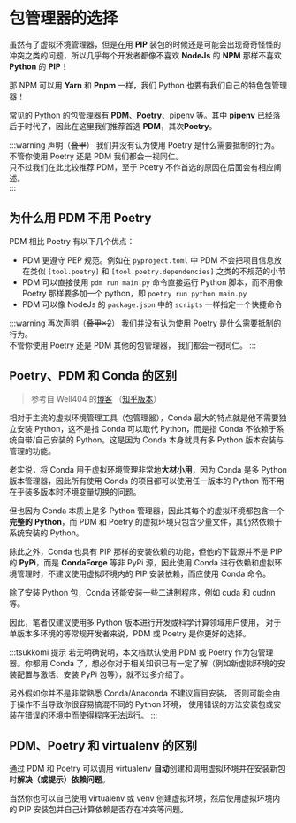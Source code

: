 # 包管理器的选择

虽然有了虚拟环境管理器，但是在用 **PIP**
装包的时候还是可能会出现奇奇怪怪的冲突之类的问题，所以几乎每个开发者都像不喜欢
**NodeJs** 的 **NPM** 那样不喜欢 **Python** 的 **PIP**！

那 NPM 可以用 **Yarn** 和 **Pnpm** 一样，我们 Python
也要有我们自己的特色包管理器！

常见的 Python 的包管理器有 **PDM**、**Poetry**、pipenv 等。其中
**pipenv** 已经落后于时代了，因此在这里我们推荐首选 **PDM**，其次**Poetry**。

:::warning 声明（~~叠甲~~）
我们并没有认为使用 Poetry 是什么需要抵制的行为。  
不管你使用 Poetry 还是 PDM 我们都会一视同仁。  
只不过我们在此比较推荐 PDM，至于 Poetry 不作首选的原因在后面会有相应阐述。  
:::

## 为什么用 PDM 不用 Poetry

PDM 相比 Poetry 有以下几个优点：

- PDM 更遵守 PEP 规范。例如在 `pyproject.toml` 中 PDM
  不会把项目信息放在类似 `[tool.poetry]` 和 `[tool.poetry.dependencies]` 之类的不规范的小节
- PDM 可以直接使用 `pdm run main.py` 命令直接运行 Python 脚本，而不用像 Poetry
  那样要多加一个 python，即 `poetry run python main.py`
- PDM 可以像 NodeJs 的 `package.json` 中的 `scripts`
  一样指定一个快捷命令

:::warning 再次声明（~~叠甲×2~~）
我们并没有认为使用 Poetry 是什么需要抵制的行为。  
不管你使用 Poetry 还是 PDM 其他的包管理器，
我们都会一视同仁。
:::

## Poetry、PDM 和 Conda 的区别

> 参考自 Well404 的[博客](http://blog.well404.top/2022/08/17/虚拟环境/)
> （[知乎版本](https://zhuanlan.zhihu.com/p/554965293)）

相对于主流的虚拟环境管理工具（包管理器），Conda 最大的特点就是他不需要独立安装
Python，这不是指 Conda 可以取代 Python，而是指 Conda 不依赖于系统自带/自己安装的
Python。这是因为 Conda 本身就具有多 Python 版本安装与管理的功能。

老实说，将 Conda 用于虚拟环境管理非常地**大材小用**，因为 Conda 是多
Python 版本管理器，因此所有使用 Conda 的项目都可以使用任一版本的 Python
而不用在乎装多版本时环境变量切换的问题。

但也因为 Conda 本质上是多 Python 管理器，因此其每个的虚拟环境都包含一个**完整的**
**Python**，而 PDM 和 Poetry 的虚拟环境只包含少量文件，其仍然依赖于系统安装的 Python。

除此之外，Conda 也具有 PIP 那样的安装依赖的功能，但他的下载源并不是 PIP 的
**PyPi**，而是 **CondaForge** 等非 PyPi 源，因此使用 Conda
进行依赖和虚拟环境管理时，不建议使用虚拟环境内的 PIP
安装依赖，而应使用 Conda 命令。

除了安装 Python 包，Conda 还能安装一些二进制程序，例如 cuda 和 cudnn 等。

因此，笔者仅建议使用多 Python 版本进行开发或科学计算领域用户使用，
对于单版本多环境的等常规开发者来说，PDM 或 Poetry 是你更好的选择。

:::tsukkomi 提示
若无明确说明，本文档默认使用 PDM 或 Poetry 作为包管理器。你都用 Conda
了，想必你对于相关知识已有一定了解（例如新虚拟环境的安装配置与激活、安装 PyPi 包等），就不过多介绍了。

另外假如你并不是非常熟悉 Conda/Anaconda 不建议盲目安装，
否则可能会由于操作不当导致你很容易搞混不同的 Python 环境，
使用错误的方法安装包或安装在错误的环境中而使得程序无法运行。
:::

## PDM、Poetry 和 virtualenv 的区别

通过 PDM 和 Poetry 可以调用 virtualenv
**自动**创建和调用虚拟环境并在安装新包时**解决（或提示）依赖问题**。

当然你也可以自己使用 virtualenv 或 venv 创建虚拟环境，然后使用虚拟环境内的 PIP
安装包并自己计算依赖是否存在冲突等问题。
